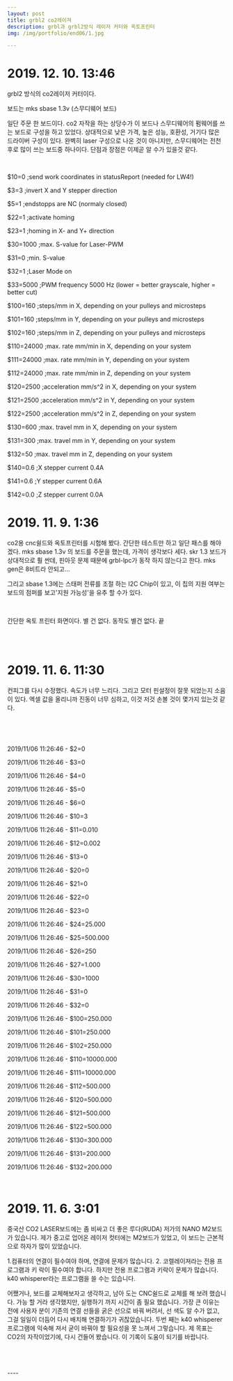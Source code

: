 ```yaml
---
layout: post
title: grbl2 co2레이져
description: grbl과 grbl2방식 레이저 커터와 옥토프린터 
img: /img/portfolio/end06/1.jpg

---
```



# 2019. 12. 10. 13:46

grbl2 방식의 co2레이저 커터이다. 

보드는 mks sbase 1.3v  (스무디웨어 보드)

 일단 주문 한 보드이다. co2 자작을 하는 상당수가 이 보드나 스무디웨어의 펌웨어를 쓰는 보드로 구성을 하고 있었다. 상대적으로 낮은 가격, 높은 성능, 호환성, 거기다 많은 드라이버 구성이 있다. 완벽히 laser 구성으로 나온 것이 아니지만, 스무디웨어는 전천후로 많이 쓰는 보드중 하나이다. 단점과 장점은 이제곧 알 수가 있을것 같다. 

<div class="img_row">
<img class="col one" src="{{ site.baseurl }} /img/portfolio/end06/13.jpg" alt="" title="example image"/>
<img class="col one" src="{{ site.baseurl }} /img/portfolio/end06/14.jpg" alt="" title="example image"/>
<img class="col one" src="{{ site.baseurl }} /img/portfolio/end06/15.jpg" alt="" title="example image"/>
		
</div>

$10=0 ;send work coordinates in statusReport (needed for LW4!)

$3=3 ;invert X and Y stepper direction

$5=1 ;endstopps are NC (normaly closed)

$22=1 ;activate homing

$23=1 ;homing in X- and Y+ direction

$30=1000 ;max. S-value for Laser-PWM

$31=0 ;min. S-value

$32=1 ;Laser Mode on

$33=5000 ;PWM frequency 5000 Hz (lower = better grayscale, higher = better cut)

$100=160 ;steps/mm in X, depending on your pulleys and microsteps

$101=160 ;steps/mm in Y, depending on your pulleys and microsteps

$102=160 ;steps/mm in Z, depending on your pulleys and microsteps

$110=24000 ;max. rate mm/min in X, depending on your system

$111=24000 ;max. rate mm/min in Y, depending on your system

$112=24000 ;max. rate mm/min in Z, depending on your system

$120=2500 ;acceleration mm/s^2 in X, depending on your system

$121=2500 ;acceleration mm/s^2 in Y, depending on your system

$122=2500 ;acceleration mm/s^2 in Z, depending on your system

$130=600 ;max. travel mm in X, depending on your system

$131=300 ;max. travel mm in Y, depending on your system

$132=50 ;max. travel mm in Z, depending on your system

$140=0.6 ;X stepper current 0.4A

$141=0.6 ;Y stepper current 0.6A

$142=0.0 ;Z stepper current 0.0A



# 2019. 11. 9. 1:36


co2용 cnc쉴드와 옥토프린터를 시험해 봤다. 간단한 테스트만 하고 일단 패스를 해야 겠다. mks sbase 1.3v 의 보드를 주문을 했는데, 가격이 생각보다 세다. skr 1.3 보드가 상대적으로 훨 싼데, 핀아웃 문제 때문에 grbl-lpc가 동작 하지 않는다고 한다. mks gen은 8비트라 안되고...


그리고 sbase 1.3에는 스태퍼 전류를 조절 하는 I2C Chip이 있고, 이 칩의 지원 여부는 보드의 점퍼를 보고'지원 가능성'을 유추 할 수가 있다.

<div class="img_row">
<img class="col one" src="{{ site.baseurl }} /img/portfolio/end06/2.jpg" alt="" title="example image"/>
<img class="col one" src="{{ site.baseurl }} /img/portfolio/end06/3.jpg" alt="" title="example image"/>
<img class="col one" src="{{ site.baseurl }} /img/portfolio/end06/4.jpg" alt="" title="example image"/>
		
</div>

간단한 옥토 프린터 화면이다. 별 건 없다. 동작도 별건 없다. 끝

<div class="img_row">
<img class="col one" src="{{ site.baseurl }} /img/portfolio/end06/5.jpg" alt="" title="example image"/>
<img class="col one" src="{{ site.baseurl }} /img/portfolio/end06/6.jpg" alt="" title="example image"/>

		
</div>
<br/>

# 2019. 11. 6. 11:30


컨피그를 다시 수정했다. 속도가 너무 느리다. 그리고 모터 핀설정이 잘못 되었는지 소음이 있다. 엑셀 값을 올리니까 진동이 너무 심하고, 이것 저것 손볼 것이 몇가지 있는것 같다. 

​

<div class="img_row">
<img class="col one" src="{{ site.baseurl }} /img/portfolio/end05/7.jpg" alt="" title="example image"/>
<img class="col one" src="{{ site.baseurl }} /img/portfolio/end05/8.jpg" alt="" title="example image"/>
<img class="col one" src="{{ site.baseurl }} /img/portfolio/end05/9.jpg" alt="" title="example image"/>
</div>


2019/11/06 11:26:46 - $2=0

2019/11/06 11:26:46 - $3=0

2019/11/06 11:26:46 - $4=0

2019/11/06 11:26:46 - $5=0

2019/11/06 11:26:46 - $6=0

2019/11/06 11:26:46 - $10=3

2019/11/06 11:26:46 - $11=0.010

2019/11/06 11:26:46 - $12=0.002

2019/11/06 11:26:46 - $13=0

2019/11/06 11:26:46 - $20=0

2019/11/06 11:26:46 - $21=0

2019/11/06 11:26:46 - $22=0

2019/11/06 11:26:46 - $23=0

2019/11/06 11:26:46 - $24=25.000

2019/11/06 11:26:46 - $25=500.000

2019/11/06 11:26:46 - $26=250

2019/11/06 11:26:46 - $27=1.000

2019/11/06 11:26:46 - $30=1000

2019/11/06 11:26:46 - $31=0

2019/11/06 11:26:46 - $32=0

2019/11/06 11:26:46 - $100=250.000

2019/11/06 11:26:46 - $101=250.000

2019/11/06 11:26:46 - $102=250.000

2019/11/06 11:26:46 - $110=10000.000

2019/11/06 11:26:46 - $111=10000.000

2019/11/06 11:26:46 - $112=500.000

2019/11/06 11:26:46 - $120=500.000

2019/11/06 11:26:46 - $121=500.000

2019/11/06 11:26:46 - $122=500.000

2019/11/06 11:26:46 - $130=300.000

2019/11/06 11:26:46 - $131=200.000

2019/11/06 11:26:46 - $132=200.000


<br/>






# 2019. 11. 6. 3:01
   


 중국산 CO2 LASER보드에는 좀 비싸고 더 좋은 루다(RUDA) 저가의 NANO M2보드가 있습니다. 
제가 중고로 업어온 레이저 컷터에는 M2보드가 있었고, 이 보드는 근본적으로 하자가 많이 있었습니다.



1.컴퓨터의 연결이 필수여야 하며, 연결에 문제가 많습니다. 
2. 코렐레이져라는 전용 프로그램과 키 락이 필수여야 합니다. 하지만 전용 프로그램과 키락이 문제가 많습니다.  k40 whisperer라는 프로그램을 쓸 수는 있습니다.



 어쨌거나, 보드를 교체해보자고 생각하고, 남아 도는 CNC쉴드로 교체를 해 보려 했습니다. 가능 할 거라 생각했지만, 실행하기 까지 시간이 좀 필요 했습니다. 가장 큰 이유는 전에 사용자 분이 기존의 연결 선들을 굵은 선으로 바꿔 버려서, 선 색도 알 수가 없고, 그걸 일일이 더듬어 다시 배치해 연결하기가 귀찮았습니다. 두번 째는 k40 whisperer 프로그램에 익숙해 져서 굳이 바꿔야 할 필요성을 못 느껴서 그렇습니다. 제 목표는 CO2의 자작이었기에, 다시 건들어 봤습니다. 이 기록이 도움이 되기를 바랍니다. 


</div>
 
<div class="img_row">
<img class="col one" src="{{ site.baseurl }} /img/portfolio/end05/5.jpg" alt="" title="example image"/>
<img class="col one" src="{{ site.baseurl }} /img/portfolio/end05/6.jpg" alt="" title="example image"/>
<img class="col one" src="{{ site.baseurl }} /img/portfolio/end05/9.jpg" alt="" title="example image"/>


</div>
 
<div class="img_row">
<img class="col one" src="{{ site.baseurl }} /img/portfolio/end05/10.jpg" alt="" title="example image"/>
<img class="col one" src="{{ site.baseurl }} /img/portfolio/end05/11.png" alt="" title="example image"/>
<img class="col one" src="{{ site.baseurl }} /img/portfolio/end05/12.jpg" alt="" title="example image"/>


</div>
 
<div class="img_row">
<img class="col one" src="{{ site.baseurl }} /img/portfolio/end05/13.jpg" alt="" title="example image"/>
<img class="col one" src="{{ site.baseurl }} /img/portfolio/end05/14.jpg" alt="" title="example image"/>
<img class="col one" src="{{ site.baseurl }} /img/portfolio/end05/15.jpg" alt="" title="example image"/>

</div>
----
<br/>
